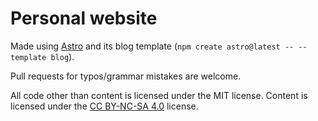 # Personal website

Made using [Astro](https://astro.build/) and its blog template (`npm create astro@latest -- --template blog`).

Pull requests for typos/grammar mistakes are welcome.

All code other than content is licensed under the MIT license. Content is licensed under the [CC BY-NC-SA 4.0](https://creativecommons.org/licenses/by-nc-sa/4.0/) license.